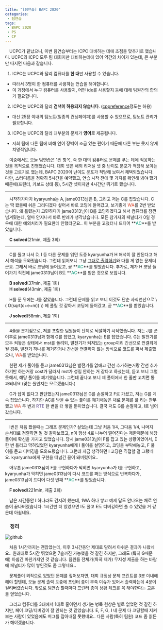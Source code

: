 ```yaml
---
title: "[팀연습] BAPC 2020"
categories:
 - 팀연습
tags:
 - BAPC 2020
 - PS
 - CP
---
```


　UCPC가 끝났으니, 이번 팀연습부터는 ICPC 대비하는 데에 초점을 맞추기로 했습니다. UCPC와 ICPC 모두 팀 대회지만 대비하는데에 있어 약간의 차이가 있는데, 큰 부분만 따지면 다음과 같습니다.

1. ICPC는 UCPC와 달리 컴퓨터를 **한 대**만 사용할 수 있습니다.
  - 따라서 3명이 한 컴퓨터를 사용하는 연습을 해야합니다.
  - 이 과정에서 누구 컴퓨터를 사용할지, 어떤 ide를 사용할지 등에 대해 팀원간의 합의가 필요합니다.
2. ICPC는 UCPC와 달리 **검색이 허용되지 않습니다**. ([cppreference](https://en.cppreference.com/w/)정도는 허용)
  - 대신 25장 이내의 팀노트(일종의 컨닝페이퍼)를 사용할 수 있으므로, 팀노트 관리가 필요합니다.
3. ICPC는 UCPC와 달리 대부분의 문제가 **영어**로 제공됩니다.
  - 저희 팀에 다른 팀에 비해 언어 장벽이 조금 있는 편이기 때문에 다른 부분 못지 않게 치명적입니다.<br/>

　이중에서도 오늘 팀연습은 1번 항목, 즉 한 대의 컴퓨터로 문제를 푸는 데에 적응하는 것을 목적으로 진행했습니다. 대회 셋은 해외 리저널 셋 중 난이도 분포가 적당해 보이는 것을 고르기로 했는데, BAPC 2020이 난이도 분포가 적당해 보여서 채택되었습니다. 다만, 스터디룸을 정확히 5시간을 예약했고, 연습 시작 전에 몇 가지를 확인해 봐야 했기 때문에(프린터, 키보드 상태 등), 5시간 셋이지만 4시간만 뛰기로 했습니다.
<hr/>

　시작하자마자 kyaryunha는 A, jame0313님은 B, 그리고 저는 C를 잡았습니다. C는 딱 봤을때 쉬운 그리디겠다 싶어서 바로 코딩에 들어갔고, 보기좋게 <font color='#dd4124'>WA</font>를 2번 받았습니다. 왜 틀렸는지 고민하다가 jame0313님이 B를 코딩하겠다고 해서 컴퓨터를 잠깐 넘겨줬는데, 얼마 안지나서 바로 반례가 생각났습니다. 모든 참가자의 페널티가 0일 경우에 대한 예외처리가 필요한데 안했더군요.. 이 부분을 고쳤더니 드디어 **<font color='#009874'>AC</font>**를 받았습니다.

　**C solved**(21min, 제출 3회)
<hr/>

　C를 풀고 나서 D, I 등 다른 문제를 읽던 도중 kyaryunha가 H 해석이 잘 안된다고 해서 해석을 도와줬습니다. 그런데 읽어보니 그냥 [그대로 출력하기](https://www.acmicpc.net/problem/11718)와 다를 게 없는 문제더군요. 그래서 바로 코딩에 들어갔고, 곧 **<font color='#009874'>AC</font>**를 받았습니다. 추가로, 제가 H 코딩 들어가기 직전에 jame0313님이 B도 **<font color='#009874'>AC</font>**를 받은 것으로 보입니다.

　**B solved**(37min, 제출 1회)  
　**H solved**(43min, 제출 1회)

　H를 푼 뒤에는 J를 잡았습니다. 그런데 문제를 읽고 보니 이것도 단순 사칙연산으로 \\( O(sqrt(c+e+m)) \\) 에 풀릴 것 같아서 코딩에 들어갔고, 곧 **<font color='#009874'>AC</font>**를 받았습니다.

　**J solved**(58min, 제출 1회)
<hr/>

　4솔을 분기점으로, 저를 포함한 팀원들이 단체로 뇌절하기 시작했습니다. 저는 J를 푼 이후로 jame0313님과 함께 G를 잡았고, kyaryunha는 E를 잡았습니다. G는 발전기를 모두 켜놓은 상태에서 mst를 돌려되, 발전기가 켜져있는 group끼리 간선으로 연결되게 될 경우, 발전기 하나를 제거하거나 간선을 연결하지 않는 방식으로 코드를 짜서 제출했으나, <font color='#dd4124'>WA</font>를 받았습니다.

　한편 제가 풀이를 듣고 jame0313님은 발전기를 없애고 간선 추가하는거랑 간선 추가하기만 하는거랑 cost가 달라서 mst가 성립 안하는 거 같다고 하셨는데, 듣고 보니 그럴듯해서, 해당 풀이를 폐기했습니다. 그런데 끝나고 보니 제 풀이에서 한 줄만 고치면 통과되네요 (맞는 풀인지는 모르겠습니다.)

　G가 답이 없다고 판단했는지 jame0313님은 G를 손절하고 F로 가셨고, 저는 G를 계속 잡았습니다. 하지만 AC를 받을 수 있는 풀이를 폐기해놓은 채로 문제를 풀 리는 만무했고 <font color='#dd4124'>WA</font> 두 번과 <font color='#5f4b8b'>RTE</font> 한 번을 더 쌓을 뿐이었습니다. 결국 저도 G를 손절하고, I로 넘어갔습니다.
<hr/>

　I번은 처음 봤을때는 그래프 문제인가? 싶었는데 그냥 처음 1/4, 그다음 1/4, 나머지 순서대로 정렬하면 될 것 같아보였고, n이 항상 4로 나누어 떨어진다는 제한때문에 해당 풀이에 확신을 가지고 있었습니다. 당시 jame0313님이 F를 잡고 있는 상황이었어서, E 한 번 틀리고 막혀있었던 kyaryunha에게 I 풀이를 설명하고, 코딩을 부탁해놓고, F 풀이를 듣고 디버깅을 도와드렸습니다. 그런데 지금 생각하면 I 코딩은 직접할 걸 그랬네요. kyaryunha에게 구현을 떠넘긴 꼴이 돼버렸어요..

　아무튼 jame0313님이 F를 구현하다가 막히면 kyaryunha가 I를 구현하고, kyaryunha가 막히면 jame0313님이 다시 코드를 짜는 방식으로 반복하다가, jame0313님이 드디어 다섯 번째 **<font color='#009874'>AC</font>**를 받았습니다.

　**F solved**(221min, 제출 2회)

　남은 시간동안 I 하나라도 건지려 했는데, 1WA 하나 쌓고 예제 답도 안나오는 채로 연습이 끝나버렸습니다. 1시간만 더 있었으면 I도 풀고 E도 디버깅하면 풀 수 있었을 거 같은데 아쉽네요.

### 　**정리**
![github](https://user-images.githubusercontent.com/51073213/131258695-e60ea2f8-6ed6-43ea-88b6-075383c88b71.png)

　처음 1시간까지는 괜찮았는데, 이후 3시간동안 제대로 말려서 아쉬운 결과가 나왔네요.. 원래대로 5시간 뛰었으면 7솔까진 가능했을 것 같긴 하지만, 그래도 (특히 G때문에) 아쉽긴 마찬가지인 것 같습니다. 팀원들 전체가(특히 제가) 무지성 제출을 하는 바람에 페널티가 많이 쌓인것도 좀 그렇네요..

　문제풀이 외적으로 있었던 문제를 짚어보자면, 대회 규정상 문제 프린트를 3분 이내에 해야 할텐데, 오늘 문제 출력 도중에 프린터 종이 부족 이슈가 있어서 출력하는데 4분이 걸려버렸습니다. 앞으로 팀연습 할때마다 프린터 종이 상황 체크를 꼭 해야한다는 교훈을 얻었습니다.

　그리고 컴퓨터를 3대에서 1대로 줄이면서 생기는 병목 현상은 별로 없었던 것 같긴 하지만, 페어 코딩/디버깅이 잘 안되는 것 같았습니다. E, F, G, I 네 문제 다 코딩할때 지켜보는 사람이 있었음에도 버그를 잡아내질 못했네요.. 다른 사람(특히 팀원) 코드 좀 읽든가 해야겠습니다.